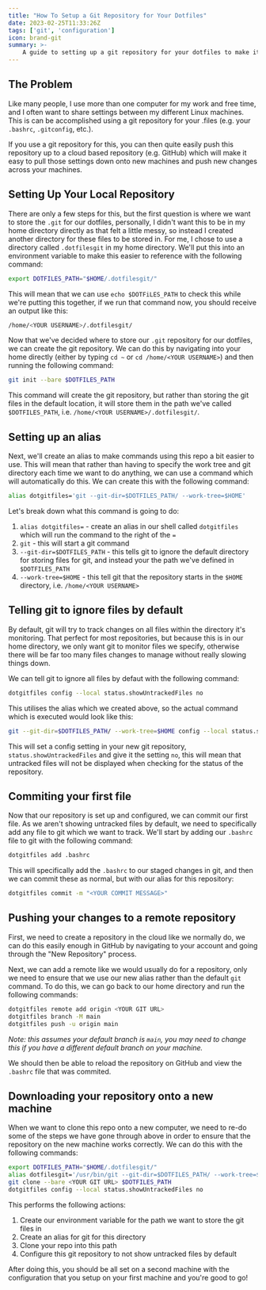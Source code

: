 ```yaml
---
title: "How To Setup a Git Repository for Your Dotfiles"
date: 2023-02-25T11:33:26Z
tags: ['git', 'configuration']
icon: brand-git
summary: >-
    A guide to setting up a git repository for your dotfiles to make it easier to share settings between your different Linux machines.
---
```


## The Problem

Like many people, I use more than one computer for my work and free time, and I often want to share settings between my different Linux machines. This is can be accomplished using a git repository for your .files (e.g. your `.bashrc`, `.gitconfig`, etc.).

If you use a git repository for this, you can then quite easily push this repository up to a cloud based repository (e.g. GitHub) which will make it easy to pull those settings down onto new machines and push new changes across your machines.

## Setting Up Your Local Repository

There are only a few steps for this, but the first question is where we want to store the `.git` for our dotfiles, personally, I didn't want this to be in my home directory directly as that felt a little messy, so instead I created another directory for these files to be stored in. For me, I chose to use a directory called `.dotfilesgit` in my home directory. We'll put this into an environment variable to make this easier to reference with the following command:

```bash
export DOTFILES_PATH="$HOME/.dotfilesgit/"
```

This will mean that we can use `echo $DOTFiLES_PATH` to check this while we're putting this together, if we run that command now, you should receive an output like this:

```bash
/home/<YOUR USERNAME>/.dotfilesgit/
```

Now that we've decided where to store our `.git` repository for our dotfiles, we can create the git repository. We can do this by navigating into your home directly (either by typing `cd ~` or `cd /home/<YOUR USERNAME>`) and then running the following command:

```bash
git init --bare $DOTFILES_PATH
```

This command will create the git repository, but rather than storing the git files in the default location, it will store them in the path we've called `$DOTFILES_PATH`, i.e. `/home/<YOUR USERNAME>/.dotfilesgit/`.

## Setting up an alias

Next, we'll create an alias to make commands using this repo a bit easier to use. This will mean that rather than having to specify the work tree and git directory each time we want to do anything, we can use a command which will automatically do this. We can create this with the following command:

```bash
alias dotgitfiles='git --git-dir=$DOTFILES_PATH/ --work-tree=$HOME'
```

Let's break down what this command is going to do:

1. `alias dotgitfiles=` - create an alias in our shell called `dotgitfiles` which will run the command to the right of the `=`
2. `git` - this will start a git command
3. `--git-dir=$DOTFILES_PATH` - this tells git to ignore the default directory for storing files for git, and instead your the path we've defined in `$DOTFILES_PATH`
4. `--work-tree=$HOME` - this tell git that the repository starts in the `$HOME` directory, i.e. `/home/<YOUR USERNAME>`

## Telling git to ignore files by default

By default, git will try to track changes on all files within the directory it's monitoring. That perfect for most repositories, but because this is in our home directory, we only want git to monitor files we specify, otherwise there will be far too many files changes to manage without really slowing things down.

We can tell git to ignore all files by defaut with the following command:

```bash
dotgitfiles config --local status.showUntrackedFiles no
```

This utilises the alias which we created above, so the actual command which is executed would look like this:

```bash
git --git-dir=$DOTFILES_PATH/ --work-tree=$HOME config --local status.showUntrackedFiles no
```

This will set a config setting in your new git repository, `status.showUntrackedFiles` and give it the setting `no`, this will mean that untracked files will not be displayed when checking for the status of the repository.

## Commiting your first file

Now that our repository is set up and configured, we can commit our first file. As we aren't showing untracked files by default, we need to specifically add any file to git which we want to track. We'll start by adding our `.bashrc` file to git with the following command:

```bash
dotgitfiles add .bashrc
```

This will specifically add the `.bashrc` to our staged changes in git, and then we can commit these as normal, but with our alias for this repository:

```bash
dotgitfiles commit -m "<YOUR COMMIT MESSAGE>"
```

## Pushing your changes to a remote repository

First, we need to create a repository in the cloud like we normally do, we can do this easily enough in GitHub by navigating to your account and going through the "New Repository" process.

Next, we can add a remote like we would usually do for a repository, only we need to ensure that we use our new alias rather than the default `git` command. To do this, we can go back to our home directory and run the following commands:

```bash
dotgitfiles remote add origin <YOUR GIT URL>
dotgitfiles branch -M main
dotgitfiles push -u origin main
```

*Note: this assumes your default branch is `main`, you may need to change this if you have a different default branch on your machine.*

We should then be able to reload the repository on GitHub and view the `.bashrc` file that was commited.

## Downloading your repository onto a new machine

When we want to clone this repo onto a new computer, we need to re-do some of the steps we have gone through above in order to ensure that the repository on the new machine works correctly. We can do this with the following commands:

```bash
export DOTFILES_PATH="$HOME/.dotfilesgit/"
alias dotfilesgit='/usr/bin/git --git-dir=$DOTFILES_PATH/ --work-tree=$HOME'
git clone --bare <YOUR GIT URL> $DOTFILES_PATH
dotgitfiles config --local status.showUntrackedFiles no
```

This performs the following actions:

1. Create our environment variable for the path we want to store the git files in
2. Create an alias for git for this directory
3. Clone your repo into this path
4. Configure this git repository to not show untracked files by default

After doing this, you should be all set on a second machine with the configuration that you setup on your first machine and you're good to go!
